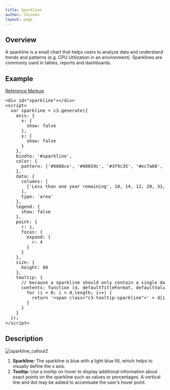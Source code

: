 ```yaml
---
title: Sparkline
author: lhinson
layout: page
---
```

## Overview

A sparkline is a small chart that helps users to analyze data and understand trends and patterns (e.g. CPU Utilization in an environment). Sparklines are commonly used in tables, reports and dashboards.

## Example

<div class="row">
  <div class="col-md-4">
    <div id="sparkline">
    </div></p>
  </div>
</div>



<p class="reference-markup">
  <a class="collapse-toggle collapsed" data-toggle="collapse" aria-expanded="false" aria-controls="sparkline-markup" href="#sparkline-markup">Reference Markup</a>
</p>

<div class="collapse" id="sparkline-markup">
  <pre class="prettyprint">
&lt;div id="sparkline"&gt;&lt;/div&gt;
&lt;script&gt;
  var sparkline = c3.generate({
    axis: {
      x: {
        show: false
      },
      y: {
        show: false
      }
    },
    bindto: '#sparkline',
    color: {
      pattern: ['#0088ce', '#00659c', '#3f9c35', '#ec7a08', '#cc0000']
    },
    data: {
      columns: [
        ['Less than one year remaining', 10, 14, 12, 20, 31, 27, 44, 36, 52, 55, 62, 68, 69, 88, 74, 88, 91],
      ],
      type: 'area'
    },
    legend: {
      show: false
    },
    point: {
      r: 1,
      focus: {
        expand: {
          r: 4
        }
      }
    },
    size: {
      height: 80
    },
    tooltip: {
      // because a sparkline should only contain a single data column, the tooltip will only work for a single data column
      contents: function (d, defaultTitleFormat, defaultValueFormat, color) {
        for (i = 0; i &lt; d.length; i++) {
          return '&lt;span class="c3-tooltip-sparkline"&gt;' + d[i].value + '%' + '&lt;/span>'
        }
      }
    }
  });
&lt;/script&gt;</pre>
</div>

## Description

<div class="row">
  <div class="col-md-4">
    <p>
      <img src="/wp-content/uploads/2015/08/sparkline_callout2.png" alt="sparkline_callout2" />
    </p>
  </div>
  
  <div class="col-md-8">
    <ol>
      <li>
        <b>Sparkline:</b> The sparkline is blue with a light blue fill, which helps to visually define the x axis.
      </li>
      <li>
        <b>Tooltip:</b> Use a tooltip on hover to display additional information about exact points on the sparkline such as values or percentages. A vertical line and dot may be added to accentuate the user’s hover point.
      </li>
      <p>
        <!--
<li><b>X and Y Axis:</b> A visual representation of the X and Y axis (not shown) can be used if needed.--></ol> </div> </div>